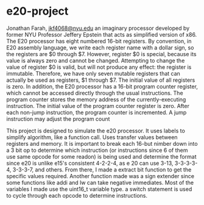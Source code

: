 # e20-project
Jonathan Farah, jkf4068@nyu.edu 
an imaginary processor developed by former NYU Professor Jeffery Epstein that acts as simplified version of x86. The E20 processor has eight numbered 16-bit registers. By convention, in E20 assembly language, we write
each register name with a dollar sign, so the registers are $0 through $7. However, register $0 is special,
because its value is always zero and cannot be changed. Attempting to change the value of register $0 is
valid, but will not produce any effect: the register is immutable. Therefore, we have only seven mutable
registers that can actually be used as registers, $1 through $7. The initial value of all registers is zero.
In addition, the E20 processor has a 16-bit program counter register, which cannot be accessed directly
through the usual instructions. The program counter stores the memory address of the currently-executing
instruction. The initial value of the program counter register is zero. After each non-jump instruction, the
program counter is incremented. A jump instruction may adjust the program count

This project is designed to simulate the e20 processor. It uses labels to simplify algorithm, like a function call. Uses transfer values between registers and memory. It is important to break each 16-but nimber down into a 3 bit op to determine which instruction (or instructions since 6 of them use same opcode for some readon) is being used and determine the format since e20 is unlike e15's consistent 4-2-2-4, as e 20 can use 3-13, 3-3-3-3-4, 3-3-3-7, and others. From there, I made a extract bit function to get the specific values required. Another function made was a sign extender since some functions like addi and lw can take negative immediates. Most of the variables I made use the uint16_t variable type. a switch statement is used to cycle through each opcode to determine instructions.

